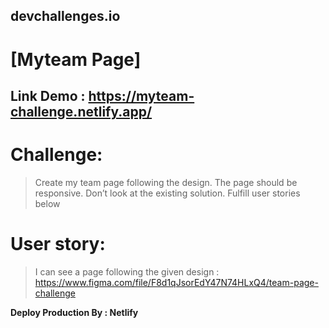 ## devchallenges.io

# [Myteam Page]

## Link Demo : https://myteam-challenge.netlify.app/

# Challenge:

> Create my team page following the design. The page should be responsive. Don’t look at the existing solution. Fulfill user stories below <br />

# User story:

> I can see a page following the given design : https://www.figma.com/file/F8d1qJsorEdY47N74HLxQ4/team-page-challenge <br />

**Deploy Production By : Netlify**
